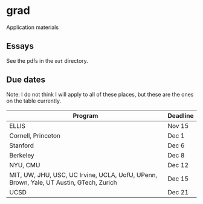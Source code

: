 # grad
Application materials

## Essays

See the pdfs in the `out` directory.

## Due dates

Note: I do not think I will apply to all of these places, but these are the ones on the table currently.

| Program                                                                        | Deadline |
|--------------------------------------------------------------------------------|----------|
| ELLIS                                                                          | Nov 15   |
| Cornell, Princeton                                                             | Dec 1    |
| Stanford                                                                       | Dec 6    |
| Berkeley                                                                       | Dec 8    |
| NYU, CMU                                                                       | Dec 12   |
| MIT, UW, JHU, USC, UC Irvine, UCLA, UofU, UPenn, Brown, Yale, UT Austin, GTech, Zurich | Dec 15   |
| UCSD                                                                           | Dec 21   |
